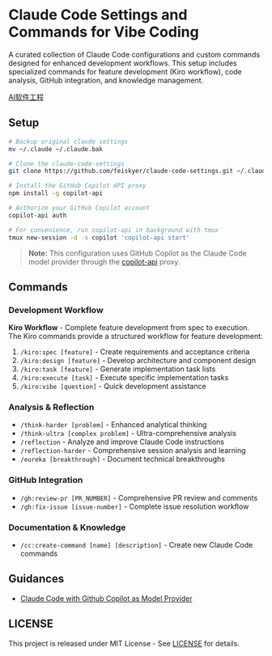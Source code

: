# Claude Code Settings and Commands for Vibe Coding

A curated collection of Claude Code configurations and custom commands designed for enhanced development workflows. This setup includes specialized commands for feature development (Kiro workflow), code analysis, GitHub integration, and knowledge management.

[AI软件工程](https://www.wxyaonline.top/article/2353459e-7dca-8092-9384-ce0f495e97d2)

## Setup

```sh
# Backup original claude settings
mv ~/.claude ~/.claude.bak

# Clone the claude-code-settings
git clone https://github.com/feiskyer/claude-code-settings.git ~/.claude

# Install the GitHub Copilot API proxy
npm install -g copilot-api

# Authorize your GitHub Copilot account
copilot-api auth

# For convenience, run copilot-api in background with tmux
tmux new-session -d -s copilot 'copilot-api start'
```

> **Note:** This configuration uses GitHub Copilot as the Claude Code model provider through the [copilot-api](https://github.com/ericc-ch/copilot-api) proxy.

## Commands

### Development Workflow

**Kiro Workflow** - Complete feature development from spec to execution. The Kiro commands provide a structured workflow for feature development:

1. `/kiro:spec [feature]` - Create requirements and acceptance criteria
2. `/kiro:design [feature]` - Develop architecture and component design
3. `/kiro:task [feature]` - Generate implementation task lists
4. `/kiro:execute [task]` - Execute specific implementation tasks
5. `/kiro:vibe [question]` - Quick development assistance

### Analysis & Reflection

- `/think-harder [problem]` - Enhanced analytical thinking
- `/think-ultra [complex problem]` - Ultra-comprehensive analysis
- `/reflection` - Analyze and improve Claude Code instructions
- `/reflection-harder` - Comprehensive session analysis and learning
- `/eureka [breakthrough]` - Document technical breakthroughs

### GitHub Integration

- `/gh:review-pr [PR_NUMBER]` - Comprehensive PR review and comments
- `/gh:fix-issue [issue-number]` - Complete issue resolution workflow

### Documentation & Knowledge

- `/cc:create-command [name] [description]` - Create new Claude Code commands

## Guidances

- [Claude Code with Github Copilot as Model Provider](guidances/github-copilot.md)

## LICENSE

This project is released under MIT License - See [LICENSE](LICENSE) for details.
